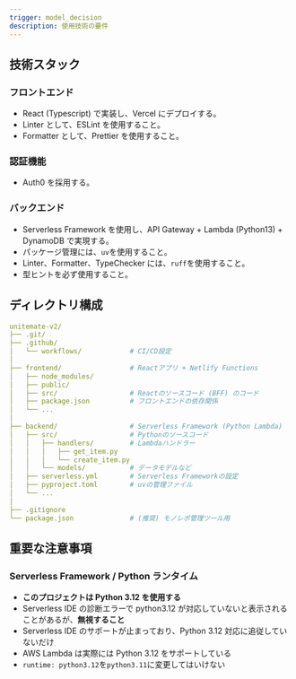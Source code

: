 ```yaml
---
trigger: model_decision
description: 使用技術の要件
---
```


## 技術スタック

### フロントエンド

- React (Typescript) で実装し、Vercel にデプロイする。
- Linter として、ESLint を使用すること。
- Formatter として、Prettier を使用すること。

### 認証機能

- Auth0 を採用する。

### バックエンド

- Serverless Framework を使用し、API Gateway + Lambda (Python13) + DynamoDB で実現する。
- パッケージ管理には、`uv`を使用すること。
- Linter、Formatter、TypeChecker には、`ruff`を使用すること。
- 型ヒントを必ず使用すること。

## ディレクトリ構成

```yaml
unitemate-v2/
├── .git/
├── .github/
│   └── workflows/            # CI/CD設定
│
├── frontend/                 # Reactアプリ + Netlify Functions
│   ├── node_modules/
│   ├── public/
│   ├── src/                  # Reactのソースコード (BFF) のコード
│   ├── package.json          # フロントエンドの依存関係
│   └── ...
│
├── backend/                  # Serverless Framework (Python Lambda)
│   ├── src/                  # Pythonのソースコード
│   │   ├── handlers/         # Lambdaハンドラー
│   │   │   ├── get_item.py
│   │   │   └── create_item.py
│   │   └── models/           # データモデルなど
│   ├── serverless.yml        # Serverless Frameworkの設定
│   ├── pyproject.toml        # uvの管理ファイル
│   └── ...
│
├── .gitignore
└── package.json              # (推奨) モノレポ管理ツール用
```

## 重要な注意事項

### Serverless Framework / Python ランタイム

- **このプロジェクトは Python 3.12 を使用する**
- Serverless IDE の診断エラーで python3.12 が対応していないと表示されることがあるが、**無視すること**
- Serverless IDE のサポートが止まっており、Python 3.12 対応に追従していないだけ
- AWS Lambda は実際には Python 3.12 をサポートしている
- `runtime: python3.12`を`python3.11`に変更してはいけない
